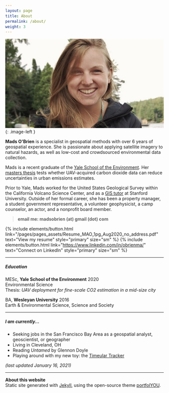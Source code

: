 ```yaml
---
layout: page
title: About
permalink: /about/
weight: 3
---
```

<style type="text/css">
.image-left {
	display: block; 
	padding-right: 15px;
	float: left;
}
</style>

![A photo of me](/myassets/columbia_summer_600x296.jpg){: .image-left }

**Mads O'Brien** is a specialist in geospatial methods with over 6 years of geospatial experience. She is passionate about applying satellite imagery to natural hazards, as well as low-cost and crowdsourced environmental data collection. 

Mads is a recent graduate of the [Yale School of the Environment](https://environment.yale.edu/). Her [masters thesis](www.google.com) tests whether UAV-acquired carbon dioxide data can reduce uncertainties in urban emissions estimates. 

Prior to Yale, Mads worked for the United States Geological Survey within the California Volcano Science Center, and as a [GIS tutor](https://library.stanford.edu/research/stanford-geospatial-center) at Stanford University. Outside of her formal career, she has been a property manager, a student government representative, a volunteer geophysicist, a camp counselor, an actor, and a nonprofit board member.

> **email me: madsobrien (at) gmail (dot) com**  

{% include elements/button.html link="/pages/pages_assets/Resume_MAO_1pg_Aug2020_no_address.pdf" text="View my resume" style="primary" size="sm" %} {% include elements/button.html link="https://www.linkedin.com/in/obrienma/" text="Connect on LinkedIn" style="primary" size="sm" %}

---

##### Education #####
MESc, **Yale School of the Environment** 2020  
Environmental Science  
Thesis: _UAV deployment for fine-scale CO2 estimation in a mid-size city_  

BA, **Wesleyan University** 2016  
Earth & Environmental Science, Science and Society

---

##### I am currently... #####
* Seeking jobs in the San Francisco Bay Area as a geospatial analyst, geoscientist, or geographer
* Living in Cleveland, OH
* Reading _Untamed_ by Glennon Doyle
* Playing around with my new toy: the [Timeular Tracker](https://timeular.com/product/tracker/)

_(last updated January 16, 2021)_

---
**About this website**  
Static site generated with [Jekyll](https://jekyllrb.com/), using the open-source theme [portfolYOU](https://github.com/YoussefRaafatNasry/portfolYOU). 



